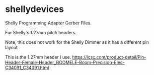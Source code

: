 # shellydevices

Shelly Programming Adapter Gerber Files.

For Shelly's 1.27mm pitch headers.

Note, this does not work for the Shelly Dimmer as it has a different pin layout

This is the 1.27mm header I use.
https://lcsc.com/product-detail/Pin-Header-Female-Header_BOOMELE-Boom-Precision-Elec-C34091_C34091.html
